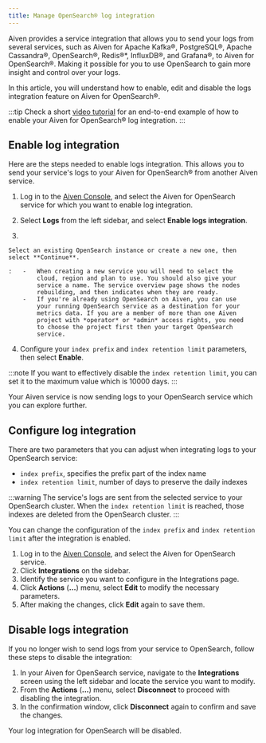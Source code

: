 ```yaml
---
title: Manage OpenSearch® log integration
---
```


Aiven provides a service integration that allows you to send your logs
from several services, such as Aiven for Apache Kafka®, PostgreSQL®,
Apache Cassandra®, OpenSearch®, Redis®\*, InfluxDB®, and Grafana®, to
Aiven for OpenSearch®. Making it possible for you to use OpenSearch to
gain more insight and control over your logs.

In this article, you will understand how to enable, edit and disable the
logs integration feature on Aiven for OpenSearch®.

:::tip
Check a short [video
tutorial](https://www.youtube.com/watch?v=f4y9nPadO-M) for an end-to-end
example of how to enable your Aiven for OpenSearch® log integration.
:::

## Enable log integration

Here are the steps needed to enable logs integration. This allows you to
send your service's logs to your Aiven for OpenSearch® from another
Aiven service.

1.  Log in to the [Aiven Console](https://console.aiven.io/), and select
    the Aiven for OpenSearch service for which you want to enable log
    integration.

2.  Select **Logs** from the left sidebar, and select **Enable logs
    integration**.

3.

    Select an existing OpenSearch instance or create a new one, then select **Continue**.

    :   -   When creating a new service you will need to select the
            cloud, region and plan to use. You should also give your
            service a name. The service overview page shows the nodes
            rebuilding, and then indicates when they are ready.
        -   If you're already using OpenSearch on Aiven, you can use
            your running OpenSearch service as a destination for your
            metrics data. If you are a member of more than one Aiven
            project with *operator* or *admin* access rights, you need
            to choose the project first then your target OpenSearch
            service.

4.  Configure your `index prefix` and `index retention limit`
    parameters, then select **Enable**.

:::note
If you want to effectively disable the `index retention limit`, you can
set it to the maximum value which is 10000 days.
:::

Your Aiven service is now sending logs to your OpenSearch service which
you can explore further.

## Configure log integration

There are two parameters that you can adjust when integrating logs to
your OpenSearch service:

-   `index prefix`, specifies the prefix part of the index name
-   `index retention limit`, number of days to preserve the daily
    indexes

:::warning
The service's logs are sent from the selected service to your
OpenSearch cluster. When the `index retention limit` is reached, those
indexes are deleted from the OpenSearch cluster.
:::

You can change the configuration of the `index prefix` and
`index retention limit` after the integration is enabled.

1.  Log in to the [Aiven Console](https://console.aiven.io/), and select
    the Aiven for OpenSearch service.
2.  Click **Integrations** on the sidebar.
3.  Identify the service you want to configure in the Integrations page.
4.  Click **Actions** (**\...**) menu, select **Edit** to modify the
    necessary parameters.
5.  After making the changes, click **Edit** again to save them.

## Disable logs integration

If you no longer wish to send logs from your service to OpenSearch,
follow these steps to disable the integration:

1.  In your Aiven for OpenSearch service, navigate to the
    **Integrations** screen using the left sidebar and locate the
    service you want to modify.
2.  From the **Actions** (**\...**) menu, select **Disconnect** to
    proceed with disabling the integration.
3.  In the confirmation window, click **Disconnect** again to confirm
    and save the changes.

Your log integration for OpenSearch will be disabled.
